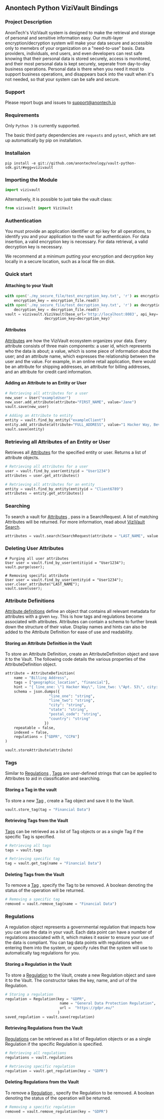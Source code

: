 ## Anontech Python ViziVault Bindings

### Project Description
AnonTech's ViziVault system is designed to make the retrieval and storage of personal and sensitive information easy. Our multi-layer encryption/decryption system will make your data secure and accessible only to memebrs of your organization on a "need-to-use" basis. Data providers, individuals, end users, and even developers can rest safe knowing that their personal data is stored securely, access is monitored, and their most personal data is kept securely, seperate from day-to-day business operations. Personal data is there when you need it most to support business operations, and disappears back into the vault when it's not needed, so that your system can be safe and secure.


### Support
Please report bugs and issues to support@anontech.io

### Requirements
Only `Python 3` is currently supported.

The basic third party dependencies are `requests` and `pytest`, which are set up automatically by pip on installation.

### Installaion
```
pip install -e git://github.com/anontechnology/vault-python-sdk.git/#egg=vizivault
```

### Importing the Module
```python
import vizivault
```

Alternatively, it is possible to just take the vault class:

```python
from vizivault import ViziVault
```

### Authentication
You must provide an application identifier or api key for all operations, to identify you and your application to the vault for authenticaion. For data insertion, a valid encryption key is necessary. For data retrieval, a valid decryption key is necessary.

We recommend at a minimum putting your encryption and decryption key locally in a secure location, such as a local file on disk.

### Quick start

#### Attaching to your Vault

```python
with open('./my_secure_file/test_encryption_key.txt', 'r') as encryption_file:
    encryption_key = encryption_file.read()
with open('./my_secure_file/test_decryption_key.txt', 'r') as decryption_file:
    decryption_key = decryption_file.read()
vault = vizivault.ViziVault(base_url='http://localhost:8083', api_key='12345', encryption_key=encryption_key,
                  decryption_key=decryption_key)`
```

#### Attributes

[Attributes](https://docs.anontech.io/glossary/datapoint/) are how the ViziVault ecosystem organizes your data. Every attribute consists of three main components: a user id, which represents who the data is about; a value, which is some piece of information about the user; and an attribute name, which expresses the relationship between the user and the value. For example, in an online retail application, there would be an attribute for shipping addresses, an attribute for billing addresses, and an attribute for credit card information.

#### Adding an Attribute to an Entity or User

```python
# Retrieving all attributes for a user
new_user = User("exampleUser")
new_user.add_attribute(attribute="FIRST_NAME", value="Jane")
vault.save(new_user)

# Adding an Attribute to entity
entity = vault.find_by_entity("exampleClient")
entity.add_attribute(attribute="FULL_ADDRESS", value="1 Hacker Way, Beverly Hills, CA 90210")
vault.save(entity)
```



### Retrieving all Attributes of an Entity or User
Retrieves all [Attributes](https://docs.anontech.io/glossary/datapoint/) for the specified entity or user. Returns a list of attribute objects.

```python
# Retrieving all attributes for a user
user = vault.find_by_user(entityid = "User1234")
attributes = user.get_attributes()

# Retrieving all attributes for an entity
entity = vault.find_by_entity(entityid = "Client6789")
attributes = entity.get_attributes()
```

### Searching

To search a vault for [Attributes](https://docs.anontech.io/glossary/datapoint/) , pass in a SearchRequest. A list of matching Attributes will be returned. For more information, read about [ViziVault Search](https://docs.anontech.io/tutorials/search/).

```python
attributes = vault.search(SearchRequest(attribute = "LAST_NAME", value = "Doe"))
```

### Deleting User Attributes
```
# Purging all user attributes
User user = vault.find_by_user(entitiyid = "User1234");
vault.purge(user);

# Removing specific attribute
User user = vault.find_by_user(entityid = "User1234");
user.clear_attribute("LAST_NAME");
vault.save(user);
```

### Attribute Definitions

[Attribute definitions](https://docs.anontech.io/glossary/attribute/) define an object that contains all relevant metadata for attributes with a given `key`. This is how tags and regulations become associated with attributes. Attributes can contain a schema to further break down the structure of their value. Display names and hints can also be added to the Attribute Definition for ease of use and readability.

#### Storing an Attribute Definition in the Vault

To store an Attribute Definition, create an AttributeDefinition object and save it to the Vault. The following code details the various properties of the AttributeDefinition object.

```python
attribute = AttributeDefinition(
    name = "Billing Address",
    tags = ["geographic_location", "financial"],
    hint = "{ line_one: \"1 Hacker Way\", line_two: \"Apt. 53\", city: \"Menlo Park\", state: \"California\", postal_code: \"94025-1456\" country: \"USA\" }",
    schema = json.dumps({ 
                    "line_one": "string",
                    "line_two": "string",
                    "city": "string",
                    "state": "string",
                    "postal_code": "string",
                    "country": "string"
                  })
    repeatable = false,
    indexed = false,
    regulations = ["GDPR", "CCPA"]
)

vault.storeAttribute(attribute)
```

### Tags

Similar to [Regulations](https://docs.anontech.io/glossary/regulation/) , [Tags](https://docs.anontech.io/api/tags/) are user-defined strings that can be applied to Attributes to aid in classification and searching.


#### Storing a Tag in the vault

To store a new [Tag](https://docs.anontech.io/api/tags/) , create a Tag object and save it to the Vault.

```python
vault.store_tag(tag = "Financial Data")
```

#### Retrieving Tags from the Vault

[Tags](https://docs.anontech.io/api/tags/) can be retrieved as a list of Tag objects or as a single Tag if the specific Tag is specified.

```python
# Retrieving all tags
tags = vault.tags

# Retrieving specific tag
tag = vault.get_tag(name = "Financial Data")
```

#### Deleting Tags from the Vault

To remove a [Tag](https://docs.anontech.io/api/tags/) , specify the Tag to be removed. A boolean denoting the status of the operation will be returned.

```python
# Removing a specific tag
removed = vault.remove_tag(name = "Financial Data")

```

### Regulations

A regulation object represents a governmental regulation that impacts how you can use the data in your vault. Each data point can have a number of regulations associated with it, which makes it easier to ensure your use of the data is compliant. You can tag data points with regulations when entering them into the system, or specify rules that the system will use to automatically tag regulations for you.

#### Storing a Regulation in the Vault

To store a [Regulation](https://docs.anontech.io/glossary/regulation/) to the Vault, create a new Regulation object and save it to the Vault. The constructor takes the key, name, and url of the Regulation.


```python
# Storing a regulation
regulation = Regulation(key = "GDPR", 
                         name = "General Data Protection Regulation",
                         url =  "https://gdpr.eu/" 
                        )
saved_regulation = vault.save(regulation)

```

#### Retrieving Regulations from the Vault

[Regulations](https://docs.anontech.io/glossary/regulation/) can be retrieved as a list of Regulation objects or as a single Regulation if the specific Regulation is specified.

```python
# Retrieving all regulations
regulations = vault.regulations

# Retrieving specific regulation
regulation = vault.get_regulation(key = "GDPR")
```

#### Deleting Regulations from the Vault

To remove a [Regulation](https://docs.anontech.io/glossary/regulation/) , specify the Regulation to be removed. A boolean denoting the status of the operation will be returned.

```python
# Removing a specific regulation
removed = vault.remove_regulation(key = "GDPR")
```

